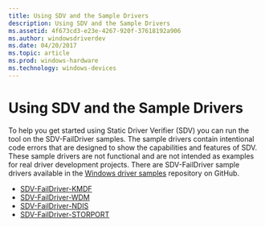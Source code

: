 ```yaml
---
title: Using SDV and the Sample Drivers
description: Using SDV and the Sample Drivers
ms.assetid: 4f673cd3-e23e-4267-920f-37618192a906
ms.author: windowsdriverdev
ms.date: 04/20/2017
ms.topic: article
ms.prod: windows-hardware
ms.technology: windows-devices
---
```


# Using SDV and the Sample Drivers


To help you get started using Static Driver Verifier (SDV) you can run the tool on the SDV-FailDriver samples. The sample drivers contain intentional code errors that are designed to show the capabilities and features of SDV. These sample drivers are not functional and are not intended as examples for real driver development projects. There are SDV-FailDriver sample drivers available in the [Windows driver samples](http://go.microsoft.com/fwlink/p/?LinkId=616507) repository on GitHub.

-   [SDV-FailDriver-KMDF](http://go.microsoft.com/fwlink/p/?LinkId=617993)
-   [SDV-FailDriver-WDM](http://go.microsoft.com/fwlink/p/?LinkId=617999)
-   [SDV-FailDriver-NDIS](http://go.microsoft.com/fwlink/p/?LinkId=617995)
-   [SDV-FailDriver-STORPORT](http://go.microsoft.com/fwlink/p/?LinkId=617997)

 

 





